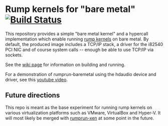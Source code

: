 Rump kernels for "bare metal" [![Build Status](https://travis-ci.org/rumpkernel/rumprun-baremetal.svg?branch=master)](https://travis-ci.org/rumpkernel/rumprun-baremetal)
=======================================

This repository provides a simple "bare metal kernel" and a hypercall
implementation which enable running [rump kernels](http://rumpkernel.org/)
on bare metal.  By default, the produced image includes a TCP/IP stack,
a driver for the i82540 PCI NIC and of course system calls -- enough be
able to use TCP/IP via sockets.

See the [wiki page](http://wiki.rumpkernel.org/Repo:-rumprun-baremetal)
for information on building and running.

For a demonstration of rumprun-baremetal using the hdaudio device and
driver, see this
[youtube video](https://www.youtube.com/watch?v=EyeRplLMx4c).

Future directions
-----------------

This repo is meant as the base experiment for running rump
kernels on various virtualization platforms such as VMware,
VirtualBox and Hyper-V.  It will most likely be merged with
[rumprun-xen](http://repo.rumpkernel.org/rumprun-xen) at some point in
the future.

